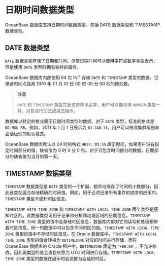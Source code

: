 # 日期时间数据类型 

OceanBase 数据库支持日期时间数据类型，包括 DATE 数据类型和 TIMESTAMP 数据类型。

## DATE 数据类型 

`DATE` 数据类型存储了日期和时间。尽管日期时间可以使用字符或数字类型表示，但是使用 `DATE` 类型时拥有独特的属性。 

OceanBase 数据库内部使用 64 位 INT 存储 `DATE` 和 `TIMESTAMP` 类型的数据，记录该时间点距离 1970 年 01 月 01 日 00 时 00 分 00 秒的微秒数。
>**注意**
>
>`DATE` 和 `TIMESTAMP` 类型完全支持算术运算，用户可以像对待 `NUMBER` 类型一样，对其进行加法或减法操作。

数据库以特定的格式展示日期时间类型的数据。对于 `DATE` 类型，标准的格式是 `DD-MON-RR`。例如，2011 年 1 月 1 日展示为 `01-JAN-11`。用户可以修改集群级别和会话级别的默认格式。

OceanBase 数据库默认以 24 时的格式 `HH24::MI:SS` 展示时间，如果用户没有指定时间部分的值，缺省值为 0 时 0 分 0 秒。对于只包含时间部分的数据，日期部分的缺省值为当月的第一天。

## TIMESTAMP 数据类型 

`TIMESTAMP` 数据类型是 `DATE` 类型的一个扩展，额外地保存了时间的小数部分，因此该类型适合存储精确的时间值。例如，用于必须记录所有事件的顺序的应用中。`TIMESTAMP` 类型不感知时区信息。

`TIMESTAMP WITH TIME ZONE` 和 `TIMESTAMP WITH LOCAL TIME ZONE` 两个类型是感知时区的。此数据类型可用于记录和分析跨地理区域的日期信息。`TIMESTAMP WITH TIME ZONE` 类型的值中会存储时区信息，数据库内部对它的读写和处理都带着时区信息，同一列数据中可以包含不同时区的值。`TIMESTAMP WITH LOCAL TIME ZONE` 类型的值中不存储时区信息。在 Oracle 数据库中，`TIMESTAMP WITH LOCAL TIME ZONE` 类型的值会转换为 `DBTIMEZONE` 对应的时间进行存储，而在 OceanBase 数据库的 Oracle 租户中，`DBTIMEZONE` 固定为 `'+00:00'`，不允许修改，因此该类型的值会直接转换为 UTC 时间进行存储。`TIMESTAMP WITH LOCAL TIME ZONE` 类型的数据在展示时会调整为会话的时区。
